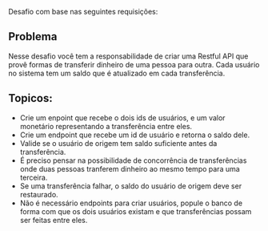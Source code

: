 Desafio com base nas seguintes requisições:

## Problema

Nesse desafio você tem a responsabilidade de criar uma Restful API que provê formas de transferir dinheiro de uma pessoa para outra. Cada usuário no sistema tem um saldo que é atualizado em cada transferência.

## Topicos:

* Crie um enpoint que recebe o dois ids de usuários, e um valor monetário representando a transferência entre eles.
* Crie um endpoint que recebe um id de usuário e retorna o saldo dele.
* Valide se o usuário de origem tem saldo suficiente antes da transferência.
* É preciso pensar na possibilidade de concorrência de transferências onde duas pessoas tranferem dinheiro ao mesmo tempo para uma terceira.
* Se uma transferência falhar, o saldo do usuário de origem deve ser restaurado.
* Não é necessário endpoints para criar usuários, popule o banco de forma com que os dois usuários existam e que transferências possam ser feitas entre eles.